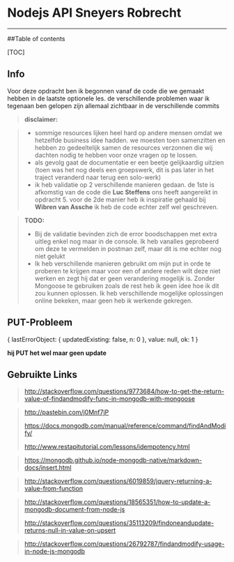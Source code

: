 Nodejs  API  Sneyers Robrecht
===================
----------

##Table of contents


[TOC]

Info
-------------

Voor deze opdracht ben ik begonnen vanaf de code die we gemaakt hebben in de laatste optionele les. de verschillende problemen waar ik tegenaan ben gelopen zijn allemaal zichtbaar in de verschillende commits

> **disclaimer:**

> - sommige resources lijken heel hard op andere mensen omdat we hetzelfde business idee hadden. we moesten toen samenzitten en hebben zo gedeeltelijk samen de resources verzonnen die wij dachten nodig te hebben voor onze vragen op te lossen.
> - als gevolg gaat de documentatie er een beetje gelijkaardig uitzien (toen was het nog deels een groepswerk, dit is pas later in het traject veranderd naar terug een solo-werk)
> - ik heb validatie op 2 verschillende manieren gedaan. de 1ste is afkomstig van de code die **Luc Steffens** ons heeft aangereikt in opdracht 5. voor de 2de manier heb ik inspiratie gehaald bij **Wibren van Assche** ik heb de code echter zelf wel geschreven.

> **TODO:**
> 
> - Bij de validatie bevinden zich de error boodschappen met extra uitleg enkel nog maar in de console. Ik heb vanalles geprobeerd om deze te vermelden in postman zelf, maar dit is me echter nog niet gelukt
> - Ik heb verschillende manieren gebruikt om mijn put in orde te proberen te krijgen maar voor een of andere reden wilt deze niet werken en zegt hij dat er geen verandering mogelijk is. Zonder Mongoose te gebruiken zoals de rest heb ik geen idee hoe ik dit zou kunnen oplossen. Ik heb verschillende mogelijke oplossingen online bekeken, maar geen heb ik werkende gekregen.


PUT-Probleem
-------------
{ lastErrorObject: { updatedExisting: false, n: 0 },
  value: null,
  ok: 1 }

**hij PUT het wel maar geen update**

Gebruikte Links
-------------

>http://stackoverflow.com/questions/9773684/how-to-get-the-return-value-of-findandmodify-func-in-mongodb-with-mongoose

>http://pastebin.com/j0Mnf7jP
>
>https://docs.mongodb.com/manual/reference/command/findAndModify/
>
>http://www.restapitutorial.com/lessons/idempotency.html

>https://mongodb.github.io/node-mongodb-native/markdown-docs/insert.html

>http://stackoverflow.com/questions/6019859/jquery-returning-a-value-from-function

>http://stackoverflow.com/questions/18565351/how-to-update-a-mongodb-document-from-node-js
>
>http://stackoverflow.com/questions/35113209/findoneandupdate-returns-null-in-value-on-upsert

>http://stackoverflow.com/questions/26792787/findandmodify-usage-in-node-js-mongodb
